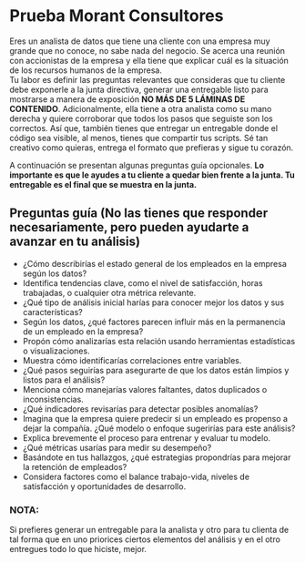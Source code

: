 # Prueba Morant Consultores
Eres un analista de datos que tiene una cliente con una empresa muy grande que no conoce, no sabe nada del negocio. Se acerca una reunión con accionistas de la empresa y ella tiene que explicar cuál es la situación de los recursos humanos de la empresa.  
Tu labor es definir las preguntas relevantes que consideras que tu cliente debe exponerle a la junta directiva, generar una entregable listo para mostrarse a manera de exposición **NO MÁS DE 5 LÁMINAS DE CONTENIDO**. Adicionalmente, ella tiene a otra analista como su mano derecha y quiere corroborar que todos los pasos que seguiste son los correctos. Así que, también tienes que entregar un entregable donde el código sea visible, al menos, tienes que compartir tus scripts. 
Sé tan creativo como quieras, entrega el formato que prefieras y sigue tu corazón. 

A continuación se presentan algunas preguntas guía opcionales. **Lo importante es que le ayudes a tu cliente a quedar bien frente a la junta. Tu entregable es el final que se muestra en la junta.**

## Preguntas guía (No las tienes que responder necesariamente, pero pueden ayudarte a avanzar en tu análisis)
* ¿Cómo describirías el estado general de los empleados en la empresa según los datos?
* Identifica tendencias clave, como el nivel de satisfacción, horas trabajadas, o cualquier otra métrica relevante.
* ¿Qué tipo de análisis inicial harías para conocer mejor los datos y sus características?
* Según los datos, ¿qué factores parecen influir más en la permanencia de un empleado en la empresa?
* Propón cómo analizarías esta relación usando herramientas estadísticas o visualizaciones.
* Muestra cómo identificarías correlaciones entre variables.
* ¿Qué pasos seguirías para asegurarte de que los datos están limpios y listos para el análisis?
* Menciona cómo manejarías valores faltantes, datos duplicados o inconsistencias.
* ¿Qué indicadores revisarías para detectar posibles anomalías?
* Imagina que la empresa quiere predecir si un empleado es propenso a dejar la compañía. ¿Qué modelo o enfoque sugerirías para este análisis?
* Explica brevemente el proceso para entrenar y evaluar tu modelo.
* ¿Qué métricas usarías para medir su desempeño?
* Basándote en tus hallazgos, ¿qué estrategias propondrías para mejorar la retención de empleados?
* Considera factores como el balance trabajo-vida, niveles de satisfacción y oportunidades de desarrollo.

### NOTA:
Si prefieres generar un entregable para la analista y otro para tu clienta de tal forma que en uno priorices ciertos elementos del análisis y en el otro entregues todo lo que hiciste, mejor.

